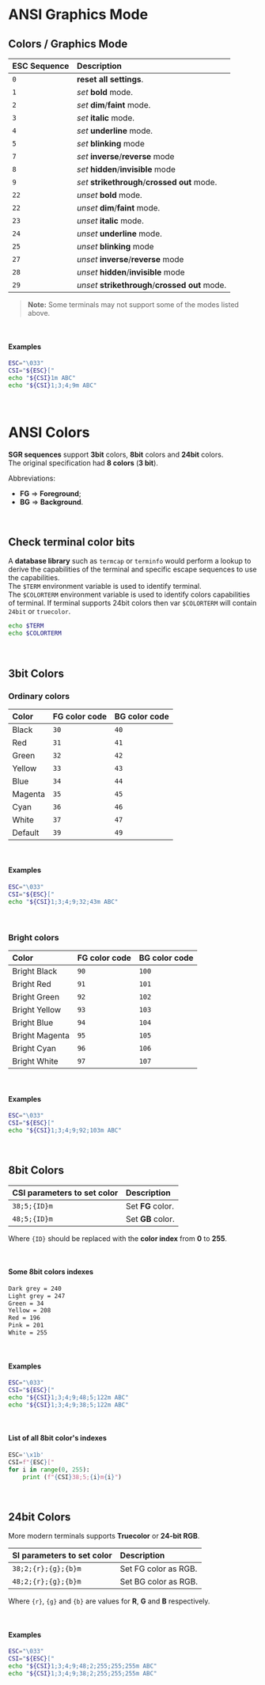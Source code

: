 # ANSI Graphics Mode
## Colors / Graphics Mode
|**ESC Sequence**|**Description**|
|:---------------|:--------------|
|`0`|**reset** **all** **settings**.|
|`1`|*set* **bold** mode.|
|`2`|*set* **dim**/**faint** mode.|
|`3`|*set* **italic** mode.|
|`4`|*set* **underline** mode.|
|`5`|*set* **blinking** mode|
|`7`|*set* **inverse**/**reverse** mode|
|`8`|*set* **hidden**/**invisible** mode|
|`9`|*set* **strikethrough**/**crossed out** mode.|
|`22`|*unset* **bold** mode.|
|`22`|*unset* **dim**/**faint** mode.|
|`23`|*unset* **italic** mode.|
|`24`|*unset* **underline** mode.|
|`25`|*unset* **blinking** mode|
|`27`|*unset* **inverse**/**reverse** mode|
|`28`|*unset* **hidden**/**invisible** mode|
|`29`|*unset* **strikethrough**/**crossed out** mode.|

> **Note:** Some terminals may not support some of the modes listed above.

<br>

#### Examples
```bash
ESC="\033"
CSI="${ESC}["
echo "${CSI}1m ABC"
echo "${CSI}1;3;4;9m ABC"
```

<br>

# ANSI Colors
**SGR sequences** support **3bit** colors, **8bit** colors and **24bit** colors.<br>
The original specification had **8 colors** (**3 bit**).<br>

Abbreviations:
- **FG** => **Foreground**;
- **BG** => **Background**.

<br>

## Check terminal color bits
A **database library** such as ``termcap`` or ``terminfo`` would perform a lookup to derive the capabilities of the terminal and specific escape sequences to use the capabilities.<br>
The ``$TERM`` environment variable is used to identify terminal.<br>
The ``$COLORTERM`` environment variable is used to identify colors capabilities of terminal. If terminal supports 24bit colors then var ``$COLORTERM`` will contain ``24bit`` or ``truecolor``.<br>
```bash
echo $TERM
echo $COLORTERM
```

<br>

## 3bit Colors
### Ordinary colors
|**Color**|**FG** color code|**BG** color code|
|:----|:------------|:------------|
|Black|``30``|``40``|
|Red|``31``|``41``|
|Green|``32``|``42``|
|Yellow|``33``|``43``|
|Blue|``34``|``44``|
|Magenta|``35``|``45``|
|Cyan|``36``|``46``|
|White|``37``|``47``|
|Default|``39``|``49``|

<br>

#### Examples
```bash
ESC="\033"
CSI="${ESC}["
echo "${CSI}1;3;4;9;32;43m ABC"
```

<br>

### Bright colors
|**Color**|**FG** color code|**BG** color code|
|:---------|:-----------|:------------|
|Bright Black|``90``|``100``|
|Bright Red|``91``|``101``|
|Bright Green|``92``|``102``|
|Bright Yellow|``93``|``103``|
|Bright Blue|``94``|``104``|
|Bright Magenta|``95``|``105``|
|Bright Cyan|``96``|``106``|
|Bright White|``97``|``107``|

<br>

#### Examples
```bash
ESC="\033"
CSI="${ESC}["
echo "${CSI}1;3;4;9;92;103m ABC"
```

<br>

## 8bit Colors
|CSI parameters to set color|Description|
|:-----------|:----------|
|``38;5;{ID}m``|Set **FG** color.|
|``48;5;{ID}m``|Set **GB** color.|

Where ``{ID}`` should be replaced with the **color index** from **0** to **255**.

<br>

#### Some 8bit colors indexes
```bash
Dark grey = 240
Light grey = 247
Green = 34
Yellow = 208
Red = 196
Pink = 201
White = 255
```

<br>

#### Examples
```bash
ESC="\033"
CSI="${ESC}["
echo "${CSI}1;3;4;9;48;5;122m ABC"
echo "${CSI}1;3;4;9;38;5;122m ABC"
```

<br>

#### List of all **8bit** color's indexes
```Python
ESC='\x1b'
CSI=f"{ESC}["
for i in range(0, 255):
    print (f"{CSI}38;5;{i}m{i}")
```

<br>

## 24bit Colors
More modern terminals supports **Truecolor** or **24-bit RGB**.<br>

|SI parameters to set color|Description|
|:----------------|:----------|
|`38;2;{r};{g};{b}m`|Set FG color as RGB.|
|`48;2;{r};{g};{b}m`|Set BG color as RGB.|

Where ``{r}``, ``{g}`` and ``{b}`` are values for **R**, **G** and **B** respectively.

<br>

#### Examples
```bash
ESC="\033"
CSI="${ESC}["
echo "${CSI}1;3;4;9;48;2;255;255;255m ABC"
echo "${CSI}1;3;4;9;38;2;255;255;255m ABC"
```
